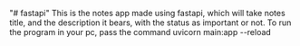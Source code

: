 "# fastapi" 
This is the notes app made using fastapi, which will take notes title, and the description it bears, with the status as important or not. 
To run the program in your pc, pass the command uvicorn main:app --reload